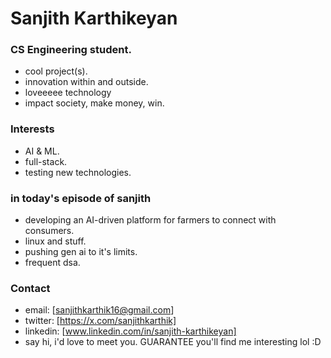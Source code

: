 # Sanjith Karthikeyan

### CS Engineering student.
- cool project(s).
- innovation within and outside.
- loveeeee technology
- impact society, make money, win.

### Interests
- AI & ML.
- full-stack.
- testing new technologies.

### in today's episode of sanjith
- developing an AI-driven platform for farmers to connect with consumers.
- linux and stuff.
- pushing gen ai to it's limits.
- frequent dsa. 

### Contact
- email: [sanjithkarthik16@gmail.com]
- twitter: [https://x.com/sanjithkarthik]
- linkedin: [www.linkedin.com/in/sanjith-karthikeyan]
- say hi, i'd love to meet you. GUARANTEE you'll find me interesting lol :D

<!---
sanjithdoescode/sanjithdoescode is a ✨ special ✨ repository because its `README.md` (this file) appears on your GitHub profile.
You can click the Preview link to take a look at your changes.
--->
